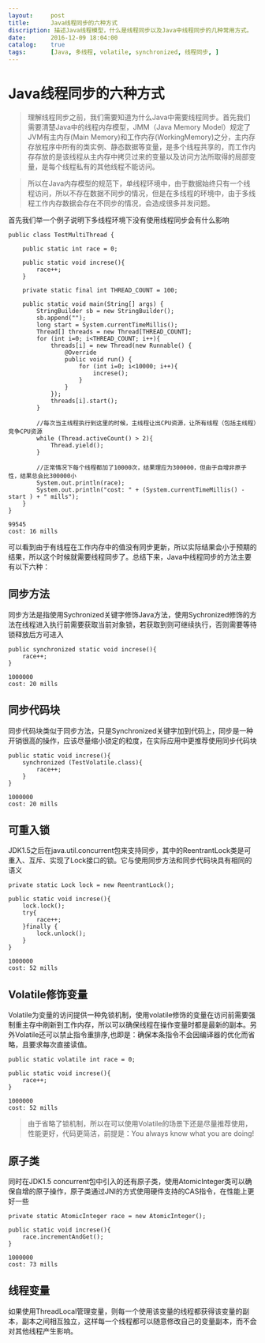 ```yaml
---
layout:     post
title:      Java线程同步的六种方式
discription: 描述Java线程模型，什么是线程同步以及Java中线程同步的几种常用方式。
date:       2016-12-09 18:04:00
catalog:    true
tags:       [Java, 多线程, volatile, synchronized, 线程同步, ]
---
```


# Java线程同步的六种方式

> 理解线程同步之前，我们需要知道为什么Java中需要线程同步。首先我们需要清楚Java中的线程内存模型，JMM（Java Memory Model）规定了JVM有主内存(Main Memory)和工作内存(WorkingMemory)之分，主内存存放程序中所有的类实例、静态数据等变量，是多个线程共享的，而工作内存存放的是该线程从主内存中拷贝过来的变量以及访问方法所取得的局部变量，是每个线程私有的其他线程不能访问。

> 所以在Java内存模型的规范下，单线程环境中，由于数据始终只有一个线程访问，所以不存在数据不同步的情况，但是在多线程的环境中，由于多线程工作内存数据会存在不同步的情况，会造成很多并发问题。

首先我们举一个例子说明下多线程环境下没有使用线程同步会有什么影响

```
public class TestMultiThread {

    public static int race = 0;

    public static void increse(){
        race++;
    }

    private static final int THREAD_COUNT = 100;

    public static void main(String[] args) {
        StringBuilder sb = new StringBuilder();
        sb.append("");
        long start = System.currentTimeMillis();
        Thread[] threads = new Thread[THREAD_COUNT];
        for (int i=0; i<THREAD_COUNT; i++){
            threads[i] = new Thread(new Runnable() {
                @Override
                public void run() {
                    for (int i=0; i<10000; i++){
                        increse();
                    }
                }
            });
            threads[i].start();
        }

        //每次当主线程执行到这里的时候，主线程让出CPU资源，让所有线程（包括主线程）竞争CPU资源
        while (Thread.activeCount() > 2){
            Thread.yield();
        }

        //正常情况下每个线程都加了10000次，结果理应为300000，但由于自增非原子性，结果总会比300000小
        System.out.println(race);
        System.out.println("cost: " + (System.currentTimeMillis() - start ) + " mills");
    }
}

```

```
99545
cost: 16 mills
```

可以看到由于有线程在工作内存中的值没有同步更新，所以实际结果会小于预期的结果，所以这个时候就需要线程同步了。总结下来，Java中线程同步的方法主要有以下六种：

## 同步方法
同步方法是指使用Sychronized关键字修饰Java方法，使用Sychronized修饰的方法在线程进入执行前需要获取当前对象锁，若获取到则可继续执行，否则需要等待锁释放后方可进入

```
public synchronized static void increse(){
    race++;
}
```

```
1000000
cost: 20 mills
```

## 同步代码块
同步代码块类似于同步方法，只是Synchronized关键字加到代码上，同步是一种开销很高的操作，应该尽量缩小锁定的粒度，在实际应用中更推荐使用同步代码块

```
public static void increse(){
    synchronized (TestVolatile.class){
        race++;
    }
}
```

```
1000000
cost: 20 mills
```

## 可重入锁
JDK1.5之后在java.util.concurrent包来支持同步，其中的ReentrantLock类是可重入、互斥、实现了Lock接口的锁。它与使用同步方法和同步代码块具有相同的语义

```
private static Lock lock = new ReentrantLock();

public static void increse(){
    lock.lock();
    try{
        race++;
    }finally {
        lock.unlock();
    }
}
```

```
1000000
cost: 52 mills
```

## Volatile修饰变量
Volatile为变量的访问提供一种免锁机制，使用volatile修饰的变量在访问前需要强制重主存中刷新到工作内存，所以可以确保线程在操作变量时都是最新的副本。另外Volatile还可以禁止指令重排序,也即是：确保本条指令不会因编译器的优化而省略，且要求每次直接读值。

```
public static volatile int race = 0;

public static void increse(){
    race++;
}
```
```
1000000
cost: 52 mills
```

> 由于省略了锁机制，所以在可以使用Volatile的场景下还是尽量推荐使用，性能更好，代码更简洁，前提是：You always know what you are doing!

## 原子类
同时在JDK1.5 concurrent包中引入的还有原子类，使用AtomicInteger类可以确保自增的原子操作，原子类通过JNI的方式使用硬件支持的CAS指令，在性能上更好一些

```
private static AtomicInteger race = new AtomicInteger();

public static void increse(){
    race.incrementAndGet();
}
```
```
1000000
cost: 73 mills
```

## 线程变量
如果使用ThreadLocal管理变量，则每一个使用该变量的线程都获得该变量的副本，副本之间相互独立，这样每一个线程都可以随意修改自己的变量副本，而不会对其他线程产生影响。
